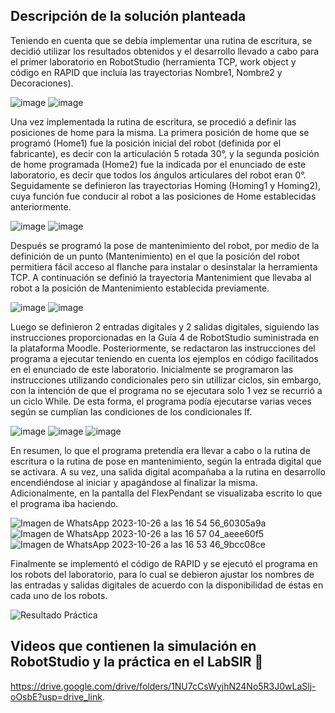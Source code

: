 ## Descripción de la solución planteada

Teniendo en cuenta que se debía implementar una rutina de escritura, se decidió utilizar los resultados obtenidos y el desarrollo llevado a cabo para el primer laboratorio en RobotStudio (herramienta TCP, work object y código en RAPID que incluía las trayectorias Nombre1, Nombre2 y Decoraciones).

![image](https://github.com/SaraC27/Laboratorios_Robotica/assets/80609467/fb979199-7358-453f-a786-6196f4193486)
![image](https://github.com/SaraC27/Laboratorios_Robotica/assets/80609467/9fa0e0f7-ec07-4b82-bda5-dd6c35764e0a)

Una vez implementada la rutina de escritura, se procedió a definir las posiciones de home para la misma. La primera posición de home que se programó (Home1) fue la posición inicial del robot (definida por el fabricante), es decir con la articulación 5 rotada 30°, y la segunda posición de home programada (Home2) fue la indicada por el enunciado de este laboratorio, es decir que todos los ángulos articulares del robot eran 0°. Seguidamente se definieron las trayectorias Homing (Homing1 y Homing2), cuya función fue conducir al robot a las posiciones de Home establecidas anteriormente.

![image](https://github.com/SaraC27/Laboratorios_Robotica/assets/80609467/3d169e06-68eb-4bcc-a8a0-5517cdac0777)
![image](https://github.com/SaraC27/Laboratorios_Robotica/assets/80609467/61438cab-510d-41eb-8c34-3b7ffe4e0523)

Después se programó la pose de mantenimiento del robot, por medio de la definición de un punto (Mantenimiento) en el que la posición del robot permitiera fácil acceso al flanche para instalar o desinstalar la herramienta TCP. A continuación se definió la trayectoria Mantenimient que llevaba al robot a la posición de Mantenimiento establecida previamente.

![image](https://github.com/SaraC27/Laboratorios_Robotica/assets/80609467/1ccbc33b-3b53-4460-861d-6ae9d6637c39)
![image](https://github.com/SaraC27/Laboratorios_Robotica/assets/80609467/5fd19d21-cabb-4014-9c36-220af778be80)

Luego se definieron 2 entradas digitales y 2 salidas digitales, siguiendo las instrucciones proporcionadas en la Guía 4 de RobotStudio suministrada en la plataforma Moodle. Posteriormente, se redactaron las instrucciones del programa a ejecutar teniendo en cuenta los ejemplos en código facilitados en el enunciado de este laboratorio. Inicialmente se programaron las instrucciones utilizando condicionales pero sin utillizar ciclos, sin embargo, con la intención de que el programa no se ejecutara solo 1 vez se recurrió a un ciclo While. De esta forma, el programa podía ejecutarse varias veces según se cumplían las condiciones de los condicionales If.

![image](https://github.com/SaraC27/Laboratorios_Robotica/assets/80609467/bc6dc085-c1b4-4034-88ce-9d516ae41854)
![image](https://github.com/SaraC27/Laboratorios_Robotica/assets/80609467/b14d5f8b-e870-49f3-a73a-7c11d913ce9d)
![image](https://github.com/SaraC27/Laboratorios_Robotica/assets/80609467/e110119b-4557-43e2-8596-4636acc6759c)

En resumen, lo que el programa pretendía era llevar a cabo o la rutina de escritura o la rutina de pose en mantenimiento, según la entrada digital que se activara. A su vez, una salida digital acompañaba a la rutina en desarrollo encendiéndose al iniciar y apagándose al finalizar la misma. Adicionalmente, en la pantalla del FlexPendant se visualizaba escrito lo que el programa iba haciendo.

![Imagen de WhatsApp 2023-10-26 a las 16 54 56_60305a9a](https://github.com/SaraC27/Laboratorios_Robotica/assets/80609467/8f182ef0-c715-4084-8522-83e8ac00681f)
![Imagen de WhatsApp 2023-10-26 a las 16 57 04_aeee60f5](https://github.com/SaraC27/Laboratorios_Robotica/assets/80609467/39fc09fb-dacf-43c2-8db3-fee7d0ebac06)
![Imagen de WhatsApp 2023-10-26 a las 16 53 46_9bcc08ce](https://github.com/SaraC27/Laboratorios_Robotica/assets/80609467/82a06fa5-1e54-4c1b-b327-9d7c72e9de75)

Finalmente se implementó el código de RAPID y se ejecutó el programa en los robots del laboratorio, para lo cual se debieron ajustar los nombres de las entradas y salidas digitales de acuerdo con la disponibilidad de éstas en cada uno de los robots.

![Resultado Práctica](https://github.com/SaraC27/Laboratorios_Robotica/assets/80609467/f5b3968c-1bcb-49d8-887f-0aa1ab0fa0f3)


## Videos que contienen la simulación en RobotStudio y la práctica en el LabSIR :movie_camera:

https://drive.google.com/drive/folders/1NU7cCsWyjhN24No5R3J0wLaSlj-oOsbE?usp=drive_link.
